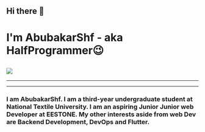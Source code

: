 ## Hi there 👋

# I'm AbubakarShf - aka HalfProgrammer😉

## ![](https://activity-graph.herokuapp.com/graph?username=AbubakarShf&theme=react-dark&hide_border=true&area=true)

---

---

### I am AbubakarShf. I am a third-year undergraduate student at National Textile University. I am an aspiring Junior Junior web Developer at EESTONE. My other interests aside from web Dev are Backend Development, DevOps and Flutter.
